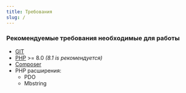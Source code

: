 ```yaml
---
title: Требования
slug: /
---
```


### Рекомендуемые требования необходимые для работы

* [GIT](https://git-scm.com/downloads/)
* [PHP](https://www.php.net/) >= 8.0 *(8.1 is рекомендуется)*
* [Composer](https://getcomposer.org/download/)
* PHP расширения:
	 * PDO 
	 * Mbstring
